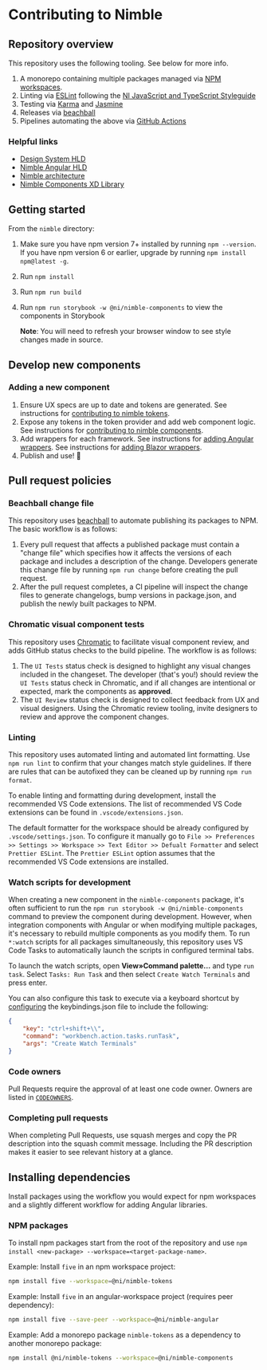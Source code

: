 # Contributing to Nimble

## Repository overview

This repository uses the following tooling. See below for more info.

1. A monorepo containing multiple packages managed via [NPM workspaces](https://docs.npmjs.com/cli/v7/using-npm/workspaces).
1. Linting via [ESLint](https://eslint.org/) following the [NI JavaScript and TypeScript Styleguide](https://github.com/ni/javascript-styleguide)
1. Testing via [Karma](http://karma-runner.github.io/6.3/index.html) and [Jasmine](https://jasmine.github.io/)
1. Releases via [beachball](https://microsoft.github.io/beachball/)
1. Pipelines automating the above via [GitHub Actions](https://github.com/features/actions)

### Helpful links

- [Design System HLD](https://dev.azure.com/ni/DevCentral/_git/Skyline?path=%2FSpecs%2FWorking%20Groups%2FUI%2FHLD%20-%20Design%20System%20for%20Angular%20and%20Blazor%20UI%20Components.md&version=GBmaster&_a=preview)
- [Nimble Angular HLD](https://dev.azure.com/ni/DevCentral/_git/Skyline?path=%2FSpecs%2FWorking%20Groups%2FUI%2FHLD%20-%20Nimble%20Angular.md&version=GBmaster&_a=preview)
- [Nimble architecture](docs/Architecture.md)
- [Nimble Components XD Library](https://xd.adobe.com/view/8ce280ab-1559-4961-945c-182955c7780b-d9b1/)

## Getting started

From the `nimble` directory:

1. Make sure you have npm version 7+ installed by running `npm --version`. If you have npm version 6 or earlier, upgrade by running `npm install npm@latest -g`.
1. Run `npm install`
1. Run `npm run build`
1. Run `npm run storybook -w @ni/nimble-components` to view the components in Storybook

    **Note**: You will need to refresh your browser window to see style changes made in source.

## Develop new components

### Adding a new component

1. Ensure UX specs are up to date and tokens are generated. See instructions for [contributing to nimble tokens](packages/nimble-tokens/CONTRIBUTING.md).
1. Expose any tokens in the token provider and add web component logic. See instructions for [contributing to nimble components](packages/nimble-components/CONTRIBUTING.md).
1. Add wrappers for each framework. See instructions for [adding Angular wrappers](angular-workspace/projects/ni/nimble-angular/CONTRIBUTING.md). See instructions for [adding Blazor wrappers](packages/nimble-blazor/CONTRIBUTING.md).
1. Publish and use! 🎉

## Pull request policies

### Beachball change file

This repository uses [beachball](https://microsoft.github.io/beachball/) to automate publishing its packages to NPM. The basic workflow is as follows:

1. Every pull request that affects a published package must contain a "change file" which specifies how it affects the versions of each package and includes a description of the change. Developers generate this change file by running `npm run change` before creating the pull request.
1. After the pull request completes, a CI pipeline will inspect the change files to generate changelogs, bump versions in package.json, and publish the newly built packages to NPM.

### Chromatic visual component tests

This repository uses [Chromatic](https://www.chromatic.com) to facilitate visual component review, and adds GitHub status checks to the build pipeline. The workflow is as follows:

1. The `UI Tests` status check is designed to highlight any visual changes included in the changeset. The developer (that's you!) should review the `UI Tests` status check in Chromatic, and if all changes are intentional or expected, mark the components as **approved**.
1. The `UI Review` status check is designed to collect feedback from UX and visual designers. Using the Chromatic review tooling, invite designers to review and approve the component changes.

### Linting

This repository uses automated linting and automated lint formatting. Use `npm run lint` to confirm that your changes match style guidelines. If there are rules that can be autofixed they can be cleaned up by running `npm run format`.

To enable linting and formatting during development, install the recommended VS Code extensions. The list of recommended VS Code extensions can be found in `.vscode/extensions.json`.

The default formatter for the workspace should be already configured by `.vscode/settings.json`. To configure it manually go to `File >> Preferences >> Settings >> Workspace >> Text Editor >> Defualt Formatter` and select `Prettier ESLint`. The `Prettier ESLint` option assumes that the recommended VS Code extensions are installed.

### Watch scripts for development

When creating a new component in the `nimble-components` package, it's often sufficient to run the `npm run storybook -w @ni/nimble-components` command to preview the component during development. However, when integration components with Angular or when modifying multiple packages, it's necessary to rebuild multiple components as you modify them. To run `*:watch` scripts for all packages simultaneously, this repository uses VS Code Tasks to automatically launch the scripts in configured terminal tabs.

To launch the watch scripts, open **View»Command palette…** and type `run task`. Select `Tasks: Run Task` and then select `Create Watch Terminals` and press enter. 

You can also configure this task to execute via a keyboard shortcut by [configuring](https://code.visualstudio.com/docs/getstarted/keybindings) the keybindings.json file to include the following:

```json
{   
    "key": "ctrl+shift+\\",
    "command": "workbench.action.tasks.runTask",
    "args": "Create Watch Terminals"
}
```

### Code owners

Pull Requests require the approval of at least one code owner. Owners are listed in [`CODEOWNERS`](./.github/CODEOWNERS).

### Completing pull requests

When completing Pull Requests, use squash merges and copy the PR description into the squash commit message. Including the PR description makes it easier to see relevant history at a glance.

## Installing dependencies

Install packages using the workflow you would expect for npm workspaces and a slightly different workflow for adding Angular libraries.

### NPM packages

To install npm packages start from the root of the repository and use `npm install <new-package> --workspace=<target-package-name>`.

Example: Install `five` in an npm workspace project:

```bash
npm install five --workspace=@ni/nimble-tokens
```

Example: Install `five` in an angular-workspace project (requires peer dependency):

```bash
npm install five --save-peer --workspace=@ni/nimble-angular
```

Example: Add a monorepo package `nimble-tokens` as a dependency to another monorepo package:

```bash
npm install @ni/nimble-tokens --workspace=@ni/nimble-components
```

<!-- TODO this workflow doesn't seem to work
### Angular libraries

1. From a CLI navigate to your project such as `angular-workspace/projects/ni/nimble-angular`.
2. Run `ng add <my-library>`, for example: `ng add @angular/material`.
3. That will update the `package.json` for `nimble-angular` but unfortunately also trigger an npm install inside of the `nimble-workspace` and create a `node_modules` and `package-lock.json` which are ignored.
4. From repo root stash your `package.json` change, ie `git stash`.
5. From repo root clean the repository, ie `git clean -fdx`.
6. From repo root pop the `package.json` change, ie `git stash pop`.
7. From repo root run `npm install`. This will update the root `package-lock.json`.
8. Submit your angular project `package.json` and root `package-lock.json` change.
-->
